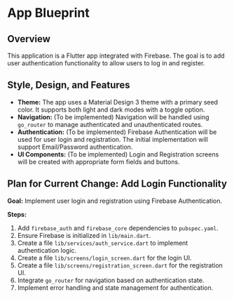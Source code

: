 # App Blueprint

## Overview

This application is a Flutter app integrated with Firebase. The goal is to add user authentication functionality to allow users to log in and register.

## Style, Design, and Features

*   **Theme:** The app uses a Material Design 3 theme with a primary seed color. It supports both light and dark modes with a toggle option.
*   **Navigation:** (To be implemented) Navigation will be handled using `go_router` to manage authenticated and unauthenticated routes.
*   **Authentication:** (To be implemented) Firebase Authentication will be used for user login and registration. The initial implementation will support Email/Password authentication.
*   **UI Components:** (To be implemented) Login and Registration screens will be created with appropriate form fields and buttons.

## Plan for Current Change: Add Login Functionality

**Goal:** Implement user login and registration using Firebase Authentication.

**Steps:**

1.  Add `firebase_auth` and `firebase_core` dependencies to `pubspec.yaml`.
2.  Ensure Firebase is initialized in `lib/main.dart`.
3.  Create a file `lib/services/auth_service.dart` to implement authentication logic.
4.  Create a file `lib/screens/login_screen.dart` for the login UI.
5.  Create a file `lib/screens/registration_screen.dart` for the registration UI.
6.  Integrate `go_router` for navigation based on authentication state.
7.  Implement error handling and state management for authentication.
